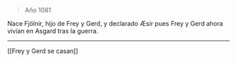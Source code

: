 > Año 1081

Nace Fjölnir, hijo de Frey y Gerd, y declarado Æsir pues Frey y Gerd ahora vivían en Asgard tras la guerra.

---

[[Frey y Gerd se casan]]